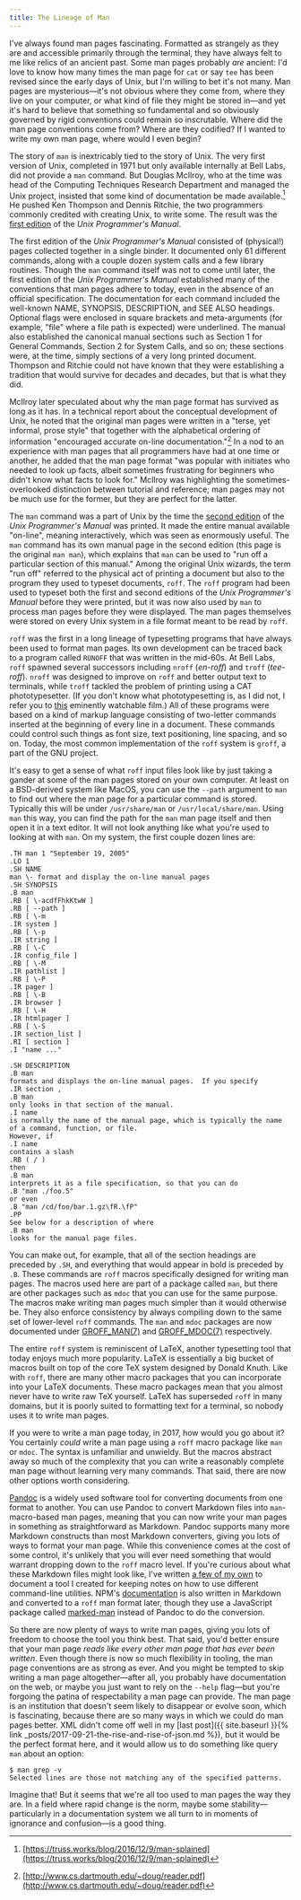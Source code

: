 ```yaml
---
title: The Lineage of Man
---
```

I've always found man pages fascinating. Formatted as strangely as they are and
accessible primarily through the terminal, they have always felt to me like
relics of an ancient past. Some man pages probably _are_ ancient: I'd love to
know how many times the man page for `cat` or say `tee` has been revised since
the early days of Unix, but I'm willing to bet it's not many. Man pages are
mysterious—it's not obvious where they come from, where they live on your
computer, or what kind of file they might be stored in—and yet it's hard to
believe that something so fundamental and so obviously governed by rigid
conventions could remain so inscrutable. Where did the man page conventions
come from? Where are they codified? If I wanted to write my own man page, where
would I even begin?

The story of `man` is inextricably tied to the story of Unix. The very first
version of Unix, completed in 1971 but only available internally at Bell Labs,
did not provide a `man` command. But Douglas McIlroy, who at the time was head
of the Computing Techniques Research Department and managed the Unix project,
insisted that some kind of documentation be made available.[^1] He pushed Ken
Thompson and Dennis Ritchie, the two programmers commonly credited with
creating Unix, to write some. The result was the [first
edition](https://www.bell-labs.com/usr/dmr/www/1stEdman.html) of the _Unix
Programmer's Manual_.

The first edition of the _Unix Programmer's Manual_ consisted of (physical!)
pages collected together in a single binder. It documented only 61 different
commands, along with a couple dozen system calls and a few library routines.
Though the `man` command itself was not to come until later, the first edition
of the _Unix Programmer's Manual_ established many of the conventions that man
pages adhere to today, even in the absence of an official specification. The
documentation for each command included the well-known NAME, SYNOPSIS,
DESCRIPTION, and SEE ALSO headings. Optional flags were enclosed in square
brackets and meta-arguments (for example, "file" where a file path is expected)
were underlined. The manual also established the canonical manual sections such
as Section 1 for General Commands, Section 2 for System Calls, and so on; these
sections were, at the time, simply sections of a very long printed document.
Thompson and Ritchie could not have known that they were establishing a
tradition that would survive for decades and decades, but that is what they
did.

McIlroy later speculated about why the man page format has survived as long as
it has. In a technical report about the conceptual development of Unix, he
noted that the original man pages were written in a "terse, yet informal, prose
style" that together with the alphabetical ordering of information "encouraged
accurate on-line documentation."[^2] In a nod to an experience with man pages
that all programmers have had at one time or another, he added that the man
page format "was popular with initiates who needed to look up facts, albeit
sometimes frustrating for beginners who didn't know what facts to look for."
McIlroy was highlighting the sometimes-overlooked distinction between tutorial
and reference; man pages may not be much use for the former, but they are
perfect for the latter.

The `man` command was a part of Unix by the time the [second
edition](http://bitsavers.informatik.uni-stuttgart.de/pdf/att/unix/2nd_Edition/UNIX_Programmers_Manual_2ed_Jun72.pdf)
of the _Unix Programmer's Manual_ was printed. It made the entire manual
available "on-line", meaning interactively, which was seen as enormously
useful. The `man` command has its own manual page in the second edition (this
page is the original `man man`), which explains that `man` can be used to "run
off a particular section of this manual." Among the original Unix wizards, the
term "run off" referred to the physical act of printing a document but also to
the program they used to typeset documents, `roff`. The `roff` program had been
used to typeset both the first and second editions of the _Unix Programmer's
Manual_ before they were printed, but it was now also used by `man` to process
man pages before they were displayed. The man pages themselves were stored on
every Unix system in a file format meant to be read by `roff`.

`roff` was the first in a long lineage of typesetting programs that have always
been used to format man pages. Its own development can be traced back to a
program called `RUNOFF` that was written in the mid-60s. At Bell Labs, `roff`
spawned several successors including `nroff` (_en-roff_) and `troff`
(_tee-roff_). `nroff` was designed to improve on `roff` and better output text
to terminals, while `troff` tackled the problem of printing using a CAT
phototypesetter. (If you don't know what phototypesetting is, as I did not, I
refer you to [this](https://vimeo.com/127605644) eminently watchable film.) All
of these programs were based on a kind of markup language consisting of
two-letter commands inserted at the beginning of every line in a document.
These commands could control such things as font size, text positioning, line
spacing, and so on. Today, the most common implementation of the `roff` system
is `groff`, a part of the GNU project.

It's easy to get a sense of what `roff` input files look like by just taking a
gander at some of the man pages stored on your own computer. At least on a
BSD-derived system like MacOS, you can use the `--path` argument to `man` to
find out where the man page for a particular command is stored. Typically this
will be under `/usr/share/man` or `/usr/local/share/man`. Using `man` this way,
you can find the path for the `man` man page itself and then open it in a text
editor. It will not look anything like what you're used to looking at with
`man`. On my system, the first couple dozen lines are:

```
.TH man 1 "September 19, 2005"
.LO 1
.SH NAME
man \- format and display the on-line manual pages
.SH SYNOPSIS
.B man
.RB [ \-acdfFhkKtwW ]
.RB [ --path ]
.RB [ \-m
.IR system ]
.RB [ \-p
.IR string ]
.RB [ \-C
.IR config_file ]
.RB [ \-M
.IR pathlist ]
.RB [ \-P
.IR pager ]
.RB [ \-B
.IR browser ]
.RB [ \-H
.IR htmlpager ]
.RB [ \-S
.IR section_list ]
.RI [ section ]
.I "name ..."

.SH DESCRIPTION
.B man
formats and displays the on-line manual pages.  If you specify
.IR section ,
.B man
only looks in that section of the manual.
.I name
is normally the name of the manual page, which is typically the name
of a command, function, or file.
However, if
.I name
contains a slash
.RB ( / )
then
.B man
interprets it as a file specification, so that you can do
.B "man ./foo.5"
or even
.B "man /cd/foo/bar.1.gz\fR.\fP"
.PP
See below for a description of where
.B man
looks for the manual page files.
```

You can make out, for example, that all of the section headings are preceded by
`.SH`, and everything that would appear in bold is preceded by `.B`. These
commands are `roff` macros specifically designed for writing man pages. The
macros used here are part of a package called `man`, but there are other
packages such as `mdoc` that you can use for the same purpose. The macros make
writing man pages much simpler than it would otherwise be. They also enforce
consistency by always compiling down to the same set of lower-level `roff`
commands. The `man` and `mdoc` packages are now documented under
[GROFF\_MAN(7)](http://man7.org/linux/man-pages/man7/groff_man.7.html) and
[GROFF\_MDOC(7)](http://man7.org/linux/man-pages/man7/groff_mdoc.7.html)
respectively.

The entire `roff` system is reminiscent of LaTeX, another typesetting tool that
today enjoys much more popularity. LaTeX is essentially a big bucket of macros
built on top of the core TeX system designed by Donald Knuth. Like with `roff`,
there are many other macro packages that you can incorporate into your LaTeX
documents. These macro packages mean that you almost never have to write raw
TeX yourself. LaTeX has superseded `roff` in many domains, but it is poorly
suited to formatting text for a terminal, so nobody uses it to write man pages.

If you were to write a man page today, in 2017, how would you go about it? You
certainly _could_ write a man page using a `roff` macro package like `man` or
`mdoc`. The syntax is unfamiliar and unwieldy. But the macros abstract away so
much of the complexity that you can write a reasonably complete man page
without learning very many commands. That said, there are now other options
worth considering.

[Pandoc](http://pandoc.org/) is a widely used software tool for converting
documents from one format to another. You can use Pandoc to convert Markdown
files into `man`-macro-based man pages, meaning that you can now write your man
pages in something as straightforward as Markdown. Pandoc supports many more
Markdown constructs than most Markdown converters, giving you lots of ways to
format your man page. While this convenience comes at the cost of some control,
it's unlikely that you will ever need something that would warrant dropping
down to the `roff` macro level. If you're curious about what these Markdown
files might look like, I've written [a few of my
own](https://github.com/sinclairtarget/um/tree/02365bd0c0a229efb936b3d6234294e512e8a218/doc)
to document a tool I created for keeping notes on how to use different
command-line utilities. NPM's
[documentation](https://github.com/npm/npm/blob/20589f4b028d3e8a617800ac6289d27f39e548e8/doc/cli/npm.md)
is also written in Markdown and converted to a `roff` man format later, though
they use a JavaScript package called
[marked-man](https://www.npmjs.com/package/marked-man) instead of Pandoc to do
the conversion.

So there are now plenty of ways to write man pages, giving you lots of freedom
to choose the tool you think best. That said, you'd better ensure that your man
page _reads like every other man page that has ever been written_. Even though
there is now so much flexibility in tooling, the man page conventions are as
strong as ever. And you might be tempted to skip writing a man page
altogether—after all, you probably have documentation on the web, or maybe you
just want to rely on the <span class="nobr">`--help`</span> flag—but you're
forgoing the patina of respectability a man page can provide. The man page is
an institution that doesn't seem likely to disappear or evolve soon, which is
fascinating, because there are so many ways in which we could do man pages
better. XML didn't come off well in my [last
post]({{ site.baseurl }}{% link _posts/2017-09-21-the-rise-and-rise-of-json.md
%}), but it would be the perfect format here, and it would allow us to do
something like query `man` about an option:

```
$ man grep -v
Selected lines are those not matching any of the specified patterns.
```

Imagine that! But it seems that we're all too used to man pages the way they
are. In a field where rapid change is the norm, maybe some
stability—particularly in a documentation system we all turn to in moments of
ignorance and confusion—is a good thing.

[^1]: [https://truss.works/blog/2016/12/9/man-splained](https://truss.works/blog/2016/12/9/man-splained)
[^2]: [http://www.cs.dartmouth.edu/~doug/reader.pdf](http://www.cs.dartmouth.edu/~doug/reader.pdf)

